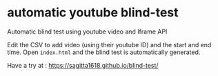 # automatic youtube blind-test
Automatic blind test using youtube video and Iframe API


Edit the CSV to add video (using their youtube ID) and the start and end time. Open `index.html` and the blind test is automatically generated.

Have a try at : https://sagitta1618.github.io/blind-test/

